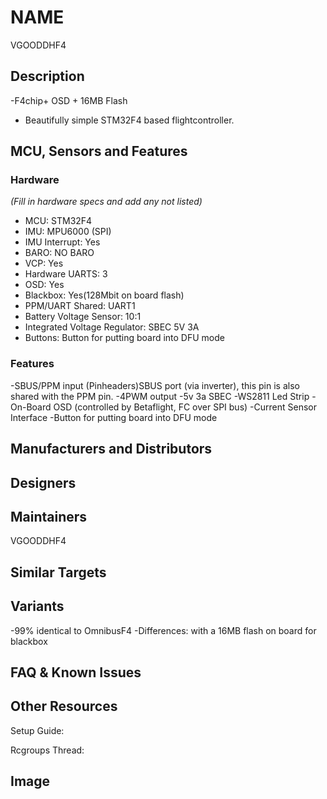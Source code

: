 
# NAME
VGOODDHF4


## Description
-F4chip+ OSD + 16MB Flash
- Beautifully simple STM32F4 based flightcontroller.


## MCU, Sensors and Features

### Hardware
_(Fill in hardware specs and add any not listed)_
  - MCU: STM32F4
  - IMU: MPU6000 (SPI)
  - IMU Interrupt: Yes
  - BARO: NO BARO
  - VCP: Yes
  - Hardware UARTS: 3
  - OSD: Yes
  - Blackbox: Yes(128Mbit on board flash)
  - PPM/UART Shared:  UART1
  - Battery Voltage Sensor:  10:1
  - Integrated Voltage Regulator: SBEC 5V 3A
  - Buttons: Button for putting board into DFU mode

### Features
-SBUS/PPM input (Pinheaders)SBUS port (via inverter), this pin is also shared with the PPM pin.
-4PWM output
-5v 3a SBEC
-WS2811 Led Strip
-On-Board OSD (controlled by Betaflight, FC over SPI bus)
-Current Sensor Interface
-Button for putting board into DFU mode
## Manufacturers and Distributors



## Designers


## Maintainers
VGOODDHF4


## Similar Targets




## Variants
-99% identical to OmnibusF4
-Differences:
with a 16MB flash on board for blackbox

## FAQ & Known Issues


## Other Resources

Setup Guide: 

Rcgroups Thread: 

## Image